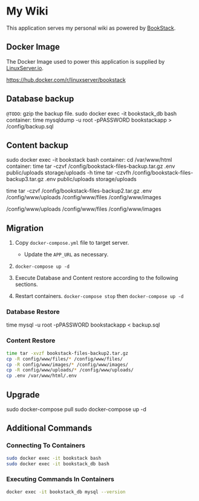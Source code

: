 # My Wiki

This application serves my personal wiki as powered by [BookStack](https://www.bookstackapp.com/).

## Docker Image

The Docker Image used to power this application is supplied by [LinuxServer.io](https://www.linuxserver.io/).

<https://hub.docker.com/r/linuxserver/bookstack>

## Database backup

`@TODO`: gzip the backup file.
sudo docker exec -it bookstack_db bash
container: time mysqldump -u root -pPASSWORD bookstackapp > /config/backup.sql

## Content backup

sudo docker exec -it bookstack bash
container: cd /var/www/html
container: time tar -czvf /config/bookstack-files-backup.tar.gz .env public/uploads storage/uploads -h
time tar -czvfh /config/bookstack-files-backup3.tar.gz .env public/uploads storage/uploads

time tar -czvf /config/bookstack-files-backup2.tar.gz .env /config/www/uploads /config/www/files /config/www/images

/config/www/uploads
/config/www/files
/config/www/images

## Migration

1. Copy `docker-compose.yml` file to target server.

   - Update the `APP_URL` as necessary.

1. `docker-compose up -d`
1. Execute Database and Content restore according to the following sections.
1. Restart containers. `docker-compose stop` then `docker-compose up -d`

### Database Restore

time mysql -u root -pPASSWORD bookstackapp < backup.sql

### Content Restore

```bash
time tar -xvzf bookstack-files-backup2.tar.gz
cp -R config/www/files/* /config/www/files/
cp -R config/www/images/* /config/www/images/
cp -R config/www/uploads/* /config/www/uploads/
cp .env /var/www/html/.env
```

## Upgrade

sudo docker-compose pull
sudo docker-compose up -d

## Additional Commands

### Connecting To Containers

```bash
sudo docker exec -it bookstack bash
sudo docker exec -it bookstack_db bash
```

### Executing Commands In Containers

```bash
docker exec -it bookstack_db mysql --version
```
